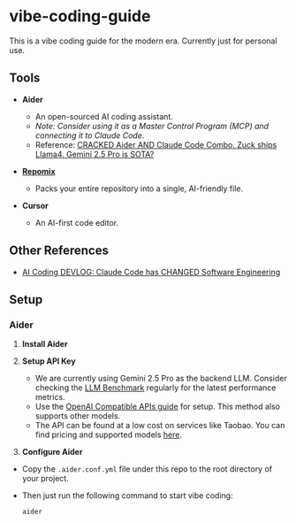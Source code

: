 # vibe-coding-guide

This is a vibe coding guide for the modern era. Currently just for personal use.

## Tools

-   **Aider**
    -   An open-sourced AI coding assistant.
    -   *Note: Consider using it as a Master Control Program (MCP) and connecting it to Claude Code.*
    -   Reference: [CRACKED Aider AND Claude Code Combo. Zuck ships Llama4. Gemini 2.5 Pro is SOTA?](https://www.youtube.com/watch?v=QzZ97noEapA)

-   **[Repomix](https://github.com/yamadashy/repomix)**
    -   Packs your entire repository into a single, AI-friendly file.

-   **Cursor**
    -   An AI-first code editor.

## Other References

-   [AI Coding DEVLOG: Claude Code has CHANGED Software Engineering](https://www.youtube.com/watch?v=d-SyGA0Avtw)

## Setup

### Aider

1.  **Install Aider**

2.  **Setup API Key**
    -   We are currently using Gemini 2.5 Pro as the backend LLM. Consider checking the [LLM Benchmark](https://artificialanalysis.ai/) regularly for the latest performance metrics.
    -   Use the [OpenAI Compatible APIs guide](https://aider.chat/docs/llms/openai-compat.html) for setup. This method also supports other models.
    -   The API can be found at a low cost on services like Taobao. You can find pricing and supported models [here](https://www.chataiapi.com/pricing).

3.  **Configure Aider**

-   Copy the `.aider.conf.yml` file under this repo to the root directory of your project.

- Then just run the following command to start vibe coding:

    ```shell
    aider
    ```
